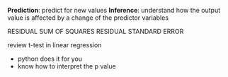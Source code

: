 
**Prediction**: predict for new values
**Inference**: understand how the output value is affected by a change of the predictor variables


RESIDUAL SUM OF SQUARES
RESIDUAL STANDARD ERROR

review t-test in linear regression
- python does it for you 
- know how to interpret the p value